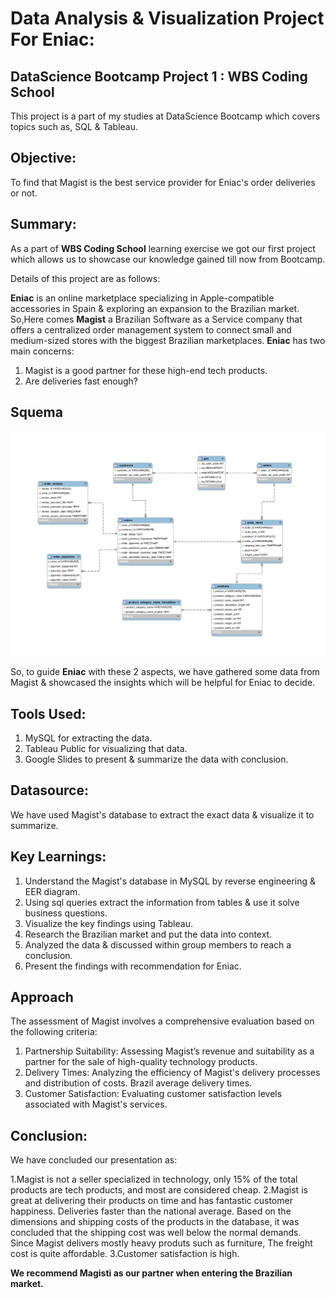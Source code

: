 # Data Analysis & Visualization Project For Eniac:
## DataScience Bootcamp Project 1 : WBS Coding School
This project is a part of my studies at DataScience Bootcamp which covers topics such as, SQL & Tableau.
## Objective: 
To find that Magist is the best service provider for Eniac's order deliveries or not.

## Summary:
As a part of **WBS Coding School** learning exercise we got our first project which allows us to showcase our knowledge gained till now from Bootcamp.

Details of this project are as follows:

**Eniac** is an online marketplace specializing in Apple-compatible accessories in Spain & exploring an expansion to the Brazilian market. So,Here comes **Magist** a Brazilian Software as a Service company that offers a centralized order management system to connect small and medium-sized stores with the biggest Brazilian marketplaces.
**Eniac** has two main concerns:
1. Magist is a good partner for these high-end tech products.
2. Are deliveries fast enough?

## Squema

![Image Alt Text](magist_schema.jpg)


So, to guide **Eniac** with these 2 aspects, we have gathered some data from Magist & showcased the insights which will be helpful for Eniac to decide.

## Tools Used:
1. MySQL for extracting the data.
2. Tableau Public for visualizing that data.
3. Google Slides to present & summarize the data with conclusion.
   
## Datasource:
We have used Magist's database to extract the exact data & visualize it to summarize.

## Key Learnings:
1. Understand the Magist's database in MySQL by reverse engineering & EER diagram.
2. Using sql queries extract the information from tables & use it solve business questions.
3. Visualize the key findings using Tableau.
4. Research the Brazilian market and put the data into context.
5. Analyzed the data & discussed within group members to reach a conclusion.
6. Present the findings with recommendation for Eniac.

## Approach
The assessment of Magist involves a comprehensive evaluation based on the following criteria:

1) Partnership Suitability: Assessing Magist’s revenue and suitability as a partner for the sale of high-quality technology products.
2) Delivery Times: Analyzing the efficiency of Magist's delivery processes and distribution of costs. Brazil average delivery times.
3) Customer Satisfaction: Evaluating customer satisfaction levels associated with Magist's services.


## Conclusion:
We have concluded our presentation as:

1.Magist is not a seller specialized in technology, only 15% of the total products are tech products, and most are considered cheap.
2.Magist is great at delivering their products on time and has fantastic customer happiness. Deliveries faster than the national average.
Based on the dimensions and shipping costs of the products in the database, it was concluded that the shipping cost was well below the normal demands. Since Magist delivers mostly heavy produts such as furniture, The freight cost is quite affordable.
3.Customer satisfaction is high. 


**We recommend Magisti as our partner when entering the Brazilian market.**





